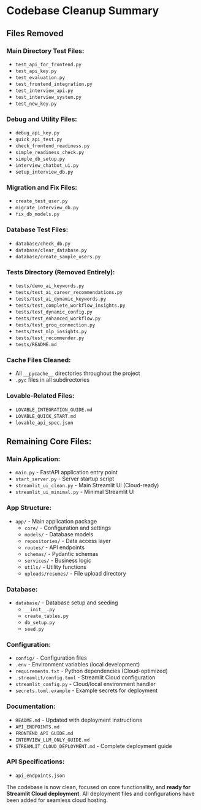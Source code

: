 # Codebase Cleanup Summary

## Files Removed

### Main Directory Test Files:
- `test_api_for_frontend.py`
- `test_api_key.py` 
- `test_evaluation.py`
- `test_frontend_integration.py`
- `test_interview_api.py`
- `test_interview_system.py`
- `test_new_key.py`

### Debug and Utility Files:
- `debug_api_key.py`
- `quick_api_test.py`
- `check_frontend_readiness.py`
- `simple_readiness_check.py`
- `simple_db_setup.py`
- `interview_chatbot_ui.py`
- `setup_interview_db.py`

### Migration and Fix Files:
- `create_test_user.py`
- `migrate_interview_db.py`
- `fix_db_models.py`

### Database Test Files:
- `database/check_db.py`
- `database/clear_database.py`
- `database/create_sample_users.py`

### Tests Directory (Removed Entirely):
- `tests/demo_ai_keywords.py`
- `tests/test_ai_career_recommendations.py`
- `tests/test_ai_dynamic_keywords.py`
- `tests/test_complete_workflow_insights.py`
- `tests/test_dynamic_config.py`
- `tests/test_enhanced_workflow.py`
- `tests/test_groq_connection.py`
- `tests/test_nlp_insights.py`
- `tests/test_recommender.py`
- `tests/README.md`

### Cache Files Cleaned:
- All `__pycache__` directories throughout the project
- `.pyc` files in all subdirectories

### Lovable-Related Files:
- `LOVABLE_INTEGRATION_GUIDE.md`
- `LOVABLE_QUICK_START.md`
- `lovable_api_spec.json`

## Remaining Core Files:

### Main Application:
- `main.py` - FastAPI application entry point
- `start_server.py` - Server startup script
- `streamlit_ui_clean.py` - Main Streamlit UI (Cloud-ready)
- `streamlit_ui_minimal.py` - Minimal Streamlit UI

### App Structure:
- `app/` - Main application package
  - `core/` - Configuration and settings
  - `models/` - Database models
  - `repositories/` - Data access layer
  - `routes/` - API endpoints
  - `schemas/` - Pydantic schemas
  - `services/` - Business logic
  - `utils/` - Utility functions
  - `uploads/resumes/` - File upload directory

### Database:
- `database/` - Database setup and seeding
  - `__init__.py`
  - `create_tables.py`
  - `db_setup.py`
  - `seed.py`

### Configuration:
- `config/` - Configuration files
- `.env` - Environment variables (local development)
- `requirements.txt` - Python dependencies (Cloud-optimized)
- `.streamlit/config.toml` - Streamlit Cloud configuration
- `streamlit_config.py` - Cloud/local environment handler
- `secrets.toml.example` - Example secrets for deployment

### Documentation:
- `README.md` - Updated with deployment instructions
- `API_ENDPOINTS.md`
- `FRONTEND_API_GUIDE.md`
- `INTERVIEW_LLM_ONLY_GUIDE.md`
- `STREAMLIT_CLOUD_DEPLOYMENT.md` - Complete deployment guide

### API Specifications:
- `api_endpoints.json`

The codebase is now clean, focused on core functionality, and **ready for Streamlit Cloud deployment**. All deployment files and configurations have been added for seamless cloud hosting.
